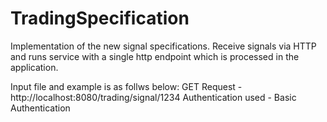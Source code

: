 # TradingSpecification

 Implementation of the new signal specifications. Receive signals via HTTP and runs service with a single http endpoint which is processed in the application.
 
 Input file and example is as follws below: 
 GET Request - http://localhost:8080/trading/signal/1234 
 Authentication used - Basic Authentication 
